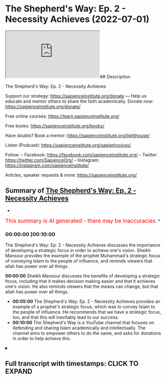 # The Shepherd's Way: Ep. 2 - Necessity Achieves (2022-07-01)

<iframe loading='lazy' allow='autoplay' src='https://www.youtube.com/embed/kGH0krX3lwE'></iframe>## Description

The Shepherd's Way: Ep. 2 - Necessity Achieves

Support our strategy:
https://sapienceinstitute.org/donate
—
Help us educate and mentor others to share the faith academically.
Donate now: https://sapienceinstitute.org/donate/ 

Free online courses: https://learn.sapienceinstitute.org/

Free books: https://sapienceinstitute.org/books/

Have doubts? Book a mentor: https://sapienceinstitute.org/lighthouse/

Listen (Podcast): https://sapienceinstitute.org/sapientvoices/

Follow:
– Facebook: https://facebook.com/sapienceinstitute.org/ 
– Twitter: https://twitter.com/SapienceOrg/ 
– Instagram: https://instagram.com/sapienceinstitute/ 

Articles, speaker requests & more: https://sapienceinstitute.org/

## Summary of [The Shepherd's Way: Ep. 2 - Necessity Achieves](https://www.youtube.com/watch?v=kGH0krX3lwE)


*

<span style="color:red; font-size:125%">This summary is AI generated - there may be inaccuracies</span>. [](/)*

### <a onclick="modifyYTiframeseektime('600')">00:00:00 [00:10:00</a>

The Shepherd's Way: Ep. 2 - Necessity Achieves discusses the importance of developing a strategic focus in order to achieve one's vision. Sheikh Mansour provides the example of the prophet Muhammad's strategic focus of conveying Islam to the people of influence, and reminds viewers that allah has power over all things.

**<a onclick="modifyYTiframeseektime('0')">00:00:00</a>** Sheikh Mansour discusses the benefits of developing a strategic focus, including that it makes decision making easier and that it achieves one's vision. He also reminds viewers that the means can change, but that allah has power over all things.
* **<a onclick="modifyYTiframeseektime('300')">00:05:00</a>** The Shepherd's Way: Ep. 2 - Necessity Achieves provides an example of a prophet's strategic focus, which was to convey Islam to the people of influence. He recommends that we have a strategic focus, too, and that this will inevitably lead to our success.
* **<a onclick="modifyYTiframeseektime('600')">00:10:00</a>** The Shepherd's Way is a YouTube channel that focuses on defending and sharing Islam academically and intellectually. The channel aims to empower others to do the same, and asks for donations in order to help achieve this.

<details><summary><h2>Full transcript with timestamps: CLICK TO EXPAND</h2></summary>

<a onclick="modifyYTiframeseektime('14)')">0:00:14 and sisters and friends and welcome to<\/a>
<a onclick="modifyYTiframeseektime('16)')">0:00:16 the second episode of our hija series<\/a>
<a onclick="modifyYTiframeseektime('20)')">0:00:20 the shepherd's way<\/a>
<a onclick="modifyYTiframeseektime('22)')">0:00:22 and now we're going to be talking about<\/a>
<a onclick="modifyYTiframeseektime('23)')">0:00:23 the second timeless leadership lesson<\/a>
<a onclick="modifyYTiframeseektime('26)')">0:00:26 which is necessity achieves in other<\/a>
<a onclick="modifyYTiframeseektime('29)')">0:00:29 words be strategic have a strategic<\/a>
<a onclick="modifyYTiframeseektime('32)')">0:00:32 focus<\/a>
<a onclick="modifyYTiframeseektime('34)')">0:00:34 brothers and sisters you have to realize<\/a>
<a onclick="modifyYTiframeseektime('36)')">0:00:36 that it's not just about having a goal<\/a>
<a onclick="modifyYTiframeseektime('38)')">0:00:38 you need to be able to achieve that goal<\/a>
<a onclick="modifyYTiframeseektime('41)')">0:00:41 in some way in other words you have to<\/a>
<a onclick="modifyYTiframeseektime('44)')">0:00:44 develop a strategy<\/a>
<a onclick="modifyYTiframeseektime('46)')">0:00:46 to ensure your vision becomes a reality<\/a>
<a onclick="modifyYTiframeseektime('49)')">0:00:49 now what is a strategy<\/a>
<a onclick="modifyYTiframeseektime('51)')">0:00:51 a strategy or a strategic focus<\/a>
<a onclick="modifyYTiframeseektime('54)')">0:00:54 is<\/a>
<a onclick="modifyYTiframeseektime('55)')">0:00:55 the key areas of work<\/a>
<a onclick="modifyYTiframeseektime('57)')">0:00:57 or domains of activity that would<\/a>
<a onclick="modifyYTiframeseektime('60)')">0:01:00 necessarily lead to your vision becoming<\/a>
<a onclick="modifyYTiframeseektime('61)')">0:01:01 a reality<\/a>
<a onclick="modifyYTiframeseektime('63)')">0:01:03 so ask yourself two key questions to<\/a>
<a onclick="modifyYTiframeseektime('65)')">0:01:05 develop a strategic focus number one<\/a>
<a onclick="modifyYTiframeseektime('68)')">0:01:08 what are the actions activities<\/a>
<a onclick="modifyYTiframeseektime('70)')">0:01:10 resources and relationships that you<\/a>
<a onclick="modifyYTiframeseektime('73)')">0:01:13 need to make your vision a reality<\/a>
<a onclick="modifyYTiframeseektime('75)')">0:01:15 number two can i demonstrate can you<\/a>
<a onclick="modifyYTiframeseektime('78)')">0:01:18 demonstrate that the actions that you<\/a>
<a onclick="modifyYTiframeseektime('81)')">0:01:21 have chosen<\/a>
<a onclick="modifyYTiframeseektime('83)')">0:01:23 the domains of activities that you have<\/a>
<a onclick="modifyYTiframeseektime('85)')">0:01:25 selected<\/a>
<a onclick="modifyYTiframeseektime('87)')">0:01:27 are necessarily going to lead to your<\/a>
<a onclick="modifyYTiframeseektime('89)')">0:01:29 vision<\/a>
<a onclick="modifyYTiframeseektime('90)')">0:01:30 if they don't they need to reevaluate<\/a>
<a onclick="modifyYTiframeseektime('93)')">0:01:33 because you have to select domains of<\/a>
<a onclick="modifyYTiframeseektime('94)')">0:01:34 activity or actions that would<\/a>
<a onclick="modifyYTiframeseektime('97)')">0:01:37 necessarily lead to your vision and<\/a>
<a onclick="modifyYTiframeseektime('99)')">0:01:39 remember brothers and sisters consult do<\/a>
<a onclick="modifyYTiframeseektime('102)')">0:01:42 sure<\/a>
<a onclick="modifyYTiframeseektime('104)')">0:01:44 brainstorm<\/a>
<a onclick="modifyYTiframeseektime('105)')">0:01:45 look at best practice<\/a>
<a onclick="modifyYTiframeseektime('107)')">0:01:47 consult<\/a>
<a onclick="modifyYTiframeseektime('108)')">0:01:48 experts<\/a>
<a onclick="modifyYTiframeseektime('109)')">0:01:49 see what has been achieved before and<\/a>
<a onclick="modifyYTiframeseektime('112)')">0:01:52 how it has been achieved<\/a>
<a onclick="modifyYTiframeseektime('114)')">0:01:54 all of this is going to help you to<\/a>
<a onclick="modifyYTiframeseektime('116)')">0:01:56 formulate your strategic focus<\/a>
<a onclick="modifyYTiframeseektime('118)')">0:01:58 and there are four main benefits<\/a>
<a onclick="modifyYTiframeseektime('120)')">0:02:00 brothers and sisters of a strategic<\/a>
<a onclick="modifyYTiframeseektime('122)')">0:02:02 focus number one<\/a>
<a onclick="modifyYTiframeseektime('124)')">0:02:04 focus itself yes that's one of its<\/a>
<a onclick="modifyYTiframeseektime('126)')">0:02:06 benefits you will have a focus and that<\/a>
<a onclick="modifyYTiframeseektime('129)')">0:02:09 means you will use your resources wisely<\/a>
<a onclick="modifyYTiframeseektime('132)')">0:02:12 and place them at the service of your<\/a>
<a onclick="modifyYTiframeseektime('134)')">0:02:14 vision number two<\/a>
<a onclick="modifyYTiframeseektime('136)')">0:02:16 it makes decision making easier<\/a>
<a onclick="modifyYTiframeseektime('138)')">0:02:18 because you know what needs to be done<\/a>
<a onclick="modifyYTiframeseektime('141)')">0:02:21 so you know how to say no to things that<\/a>
<a onclick="modifyYTiframeseektime('143)')">0:02:23 will not lead to the fulfillment of your<\/a>
<a onclick="modifyYTiframeseektime('145)')">0:02:25 vision number three it helps you plan<\/a>
<a onclick="modifyYTiframeseektime('148)')">0:02:28 since you know what needs to be done<\/a>
<a onclick="modifyYTiframeseektime('150)')">0:02:30 go and do it<\/a>
<a onclick="modifyYTiframeseektime('152)')">0:02:32 and finally number four<\/a>
<a onclick="modifyYTiframeseektime('154)')">0:02:34 it achieves your vision this is<\/a>
<a onclick="modifyYTiframeseektime('156)')">0:02:36 fundamental this is a fundamental<\/a>
<a onclick="modifyYTiframeseektime('157)')">0:02:37 benefit it actually achieves your vision<\/a>
<a onclick="modifyYTiframeseektime('160)')">0:02:40 now bear in mind you can always revise<\/a>
<a onclick="modifyYTiframeseektime('163)')">0:02:43 your strategy because as you continue on<\/a>
<a onclick="modifyYTiframeseektime('165)')">0:02:45 this path you'll gain more experience<\/a>
<a onclick="modifyYTiframeseektime('168)')">0:02:48 and knowledge and wisdom and you'll<\/a>
<a onclick="modifyYTiframeseektime('170)')">0:02:50 realize that you may have to do some<\/a>
<a onclick="modifyYTiframeseektime('172)')">0:02:52 strategic tweaks<\/a>
<a onclick="modifyYTiframeseektime('173)')">0:02:53 but remember with the strategy you're<\/a>
<a onclick="modifyYTiframeseektime('176)')">0:02:56 more likely to make an impact and you're<\/a>
<a onclick="modifyYTiframeseektime('179)')">0:02:59 more likely to ensure that your vision<\/a>
<a onclick="modifyYTiframeseektime('181)')">0:03:01 becomes a reality now please note<\/a>
<a onclick="modifyYTiframeseektime('184)')">0:03:04 brothers and sisters do not think your<\/a>
<a onclick="modifyYTiframeseektime('187)')">0:03:07 strategy has intrinsic value<\/a>
<a onclick="modifyYTiframeseektime('189)')">0:03:09 plan<\/a>
<a onclick="modifyYTiframeseektime('190)')">0:03:10 in pencil<\/a>
<a onclick="modifyYTiframeseektime('192)')">0:03:12 what do i mean by that because the plan<\/a>
<a onclick="modifyYTiframeseektime('194)')">0:03:14 of allah subhanahu wa ta'ala is always<\/a>
<a onclick="modifyYTiframeseektime('197)')">0:03:17 going to manifest itself<\/a>
<a onclick="modifyYTiframeseektime('199)')">0:03:19 and know and realize that it's only<\/a>
<a onclick="modifyYTiframeseektime('201)')">0:03:21 through allah's help<\/a>
<a onclick="modifyYTiframeseektime('203)')">0:03:23 and his mercy and his power that your<\/a>
<a onclick="modifyYTiframeseektime('206)')">0:03:26 vision will become a reality it's not<\/a>
<a onclick="modifyYTiframeseektime('208)')">0:03:28 your strategy itself there is no<\/a>
<a onclick="modifyYTiframeseektime('210)')">0:03:30 intrinsic value in your strategy<\/a>
<a onclick="modifyYTiframeseektime('212)')">0:03:32 remember<\/a>
<a onclick="modifyYTiframeseektime('215)')">0:03:35 there is no true power apart from the<\/a>
<a onclick="modifyYTiframeseektime('218)')">0:03:38 power of allah<\/a>
<a onclick="modifyYTiframeseektime('219)')">0:03:39 yes we must strategize we must plan we<\/a>
<a onclick="modifyYTiframeseektime('222)')">0:03:42 must seek the means but fundamentally at<\/a>
<a onclick="modifyYTiframeseektime('225)')">0:03:45 the end of the day it's not because of<\/a>
<a onclick="modifyYTiframeseektime('228)')">0:03:48 your strategy is because of the will and<\/a>
<a onclick="modifyYTiframeseektime('230)')">0:03:50 mercy and power of allah<\/a>
<a onclick="modifyYTiframeseektime('232)')">0:03:52 remember this<\/a>
<a onclick="modifyYTiframeseektime('233)')">0:03:53 remember this is very important because<\/a>
<a onclick="modifyYTiframeseektime('236)')">0:03:56 you don't want to give your strategy<\/a>
<a onclick="modifyYTiframeseektime('237)')">0:03:57 some kind of intrinsic power or ability<\/a>
<a onclick="modifyYTiframeseektime('240)')">0:04:00 because this is fundamentally not in<\/a>
<a onclick="modifyYTiframeseektime('242)')">0:04:02 line with our world view it's not in<\/a>
<a onclick="modifyYTiframeseektime('244)')">0:04:04 line with tawheed<\/a>
<a onclick="modifyYTiframeseektime('246)')">0:04:06 not in line with the oneness of allah<\/a>
<a onclick="modifyYTiframeseektime('248)')">0:04:08 subhanahu wa ta'ala so from this<\/a>
<a onclick="modifyYTiframeseektime('250)')">0:04:10 perspective<\/a>
<a onclick="modifyYTiframeseektime('251)')">0:04:11 rely on allah alone not your strategy<\/a>
<a onclick="modifyYTiframeseektime('254)')">0:04:14 yes<\/a>
<a onclick="modifyYTiframeseektime('254)')">0:04:14 we have to seek the means but remember<\/a>
<a onclick="modifyYTiframeseektime('256)')">0:04:16 the means can change<\/a>
<a onclick="modifyYTiframeseektime('258)')">0:04:18 but allah has power over all things<\/a>
<a onclick="modifyYTiframeseektime('261)')">0:04:21 remember allah is in control and this is<\/a>
<a onclick="modifyYTiframeseektime('265)')">0:04:25 beautifully articulated in the quran in<\/a>
<a onclick="modifyYTiframeseektime('267)')">0:04:27 chapter 11 verses 87 and 88.<\/a>
<a onclick="modifyYTiframeseektime('271)')">0:04:31 they asked sarcastically<\/a>
<a onclick="modifyYTiframeseektime('274)')">0:04:34 does your prayer command you that we<\/a>
<a onclick="modifyYTiframeseektime('276)')">0:04:36 should abandon what our forefathers<\/a>
<a onclick="modifyYTiframeseektime('278)')">0:04:38 worshipped or give up managing our<\/a>
<a onclick="modifyYTiframeseektime('280)')">0:04:40 wealth as we please indeed<\/a>
<a onclick="modifyYTiframeseektime('282)')">0:04:42 you are such a tolerant sensible man<\/a>
<a onclick="modifyYTiframeseektime('285)')">0:04:45 he said<\/a>
<a onclick="modifyYTiframeseektime('287)')">0:04:47 o my people consider if i stand on a<\/a>
<a onclick="modifyYTiframeseektime('290)')">0:04:50 clear proof from my lord<\/a>
<a onclick="modifyYTiframeseektime('293)')">0:04:53 and he has blessed me with a good<\/a>
<a onclick="modifyYTiframeseektime('294)')">0:04:54 provision from him<\/a>
<a onclick="modifyYTiframeseektime('296)')">0:04:56 i do not want to do<\/a>
<a onclick="modifyYTiframeseektime('298)')">0:04:58 what i am forbidding you from<\/a>
<a onclick="modifyYTiframeseektime('300)')">0:05:00 i only intend reform to the best of my<\/a>
<a onclick="modifyYTiframeseektime('303)')">0:05:03 ability and this is the key point<\/a>
<a onclick="modifyYTiframeseektime('305)')">0:05:05 my success comes only through allah in<\/a>
<a onclick="modifyYTiframeseektime('309)')">0:05:09 him i trust and to him<\/a>
<a onclick="modifyYTiframeseektime('312)')">0:05:12 i turn so brothers and sisters we should<\/a>
<a onclick="modifyYTiframeseektime('314)')">0:05:14 be like<\/a>
<a onclick="modifyYTiframeseektime('316)')">0:05:16 that we understand and affirm and<\/a>
<a onclick="modifyYTiframeseektime('319)')">0:05:19 internalize and actualize<\/a>
<a onclick="modifyYTiframeseektime('322)')">0:05:22 that success<\/a>
<a onclick="modifyYTiframeseektime('323)')">0:05:23 is only through allah and we must rely<\/a>
<a onclick="modifyYTiframeseektime('326)')">0:05:26 and trust in allah alone so brothers and<\/a>
<a onclick="modifyYTiframeseektime('329)')">0:05:29 sisters let me tie all of this together<\/a>
<a onclick="modifyYTiframeseektime('332)')">0:05:32 with an example as you're aware our<\/a>
<a onclick="modifyYTiframeseektime('334)')">0:05:34 vision at sapience institute is a world<\/a>
<a onclick="modifyYTiframeseektime('336)')">0:05:36 that receives the message of islam and<\/a>
<a onclick="modifyYTiframeseektime('339)')">0:05:39 our strategic focus is that us as a team<\/a>
<a onclick="modifyYTiframeseektime('341)')">0:05:41 we as a team defend and share islam<\/a>
<a onclick="modifyYTiframeseektime('344)')">0:05:44 academically and intellectually and<\/a>
<a onclick="modifyYTiframeseektime('347)')">0:05:47 significantly we develop create and<\/a>
<a onclick="modifyYTiframeseektime('349)')">0:05:49 empower others to do so the same<\/a>
<a onclick="modifyYTiframeseektime('353)')">0:05:53 now this will involve<\/a>
<a onclick="modifyYTiframeseektime('354)')">0:05:54 downward training<\/a>
<a onclick="modifyYTiframeseektime('356)')">0:05:56 down to influentials debates and<\/a>
<a onclick="modifyYTiframeseektime('358)')">0:05:58 dialogues videos essays books and<\/a>
<a onclick="modifyYTiframeseektime('362)')">0:06:02 research and much more so as you can see<\/a>
<a onclick="modifyYTiframeseektime('365)')">0:06:05 these actions are derived from our<\/a>
<a onclick="modifyYTiframeseektime('367)')">0:06:07 strategic focus and we are focused on<\/a>
<a onclick="modifyYTiframeseektime('369)')">0:06:09 these actions because we believe they<\/a>
<a onclick="modifyYTiframeseektime('371)')">0:06:11 will necessarily lead to the fulfillment<\/a>
<a onclick="modifyYTiframeseektime('374)')">0:06:14 of our vision<\/a>
<a onclick="modifyYTiframeseektime('376)')">0:06:16 now let me give you a prophetic example<\/a>
<a onclick="modifyYTiframeseektime('379)')">0:06:19 and once again brothers and sisters we<\/a>
<a onclick="modifyYTiframeseektime('381)')">0:06:21 are inspired by the prophet muhammed<\/a>
<a onclick="modifyYTiframeseektime('385)')">0:06:25 because when you read his history you<\/a>
<a onclick="modifyYTiframeseektime('387)')">0:06:27 will understand that he had a strategic<\/a>
<a onclick="modifyYTiframeseektime('390)')">0:06:30 focus he had a focus and what was that<\/a>
<a onclick="modifyYTiframeseektime('394)')">0:06:34 focus<\/a>
<a onclick="modifyYTiframeseektime('395)')">0:06:35 generally speaking his main focus was to<\/a>
<a onclick="modifyYTiframeseektime('398)')">0:06:38 convey islam in other words that there<\/a>
<a onclick="modifyYTiframeseektime('400)')">0:06:40 is no deity worthy of worship except<\/a>
<a onclick="modifyYTiframeseektime('402)')">0:06:42 allah<\/a>
<a onclick="modifyYTiframeseektime('404)')">0:06:44 and that conveying of islam was<\/a>
<a onclick="modifyYTiframeseektime('406)')">0:06:46 particularly being conveyed to the<\/a>
<a onclick="modifyYTiframeseektime('409)')">0:06:49 people of influence in other words the<\/a>
<a onclick="modifyYTiframeseektime('411)')">0:06:51 tribal leaders and and this is very<\/a>
<a onclick="modifyYTiframeseektime('413)')">0:06:53 significant he developed the sahaba the<\/a>
<a onclick="modifyYTiframeseektime('416)')">0:06:56 companions to lead and spread islam<\/a>
<a onclick="modifyYTiframeseektime('420)')">0:07:00 now<\/a>
<a onclick="modifyYTiframeseektime('422)')">0:07:02 in his book leadership lessons from the<\/a>
<a onclick="modifyYTiframeseektime('424)')">0:07:04 life of rasulallah<\/a>
<a onclick="modifyYTiframeseektime('428)')">0:07:08 summarizes<\/a>
<a onclick="modifyYTiframeseektime('429)')">0:07:09 a key part of the prophets sallallahu<\/a>
<a onclick="modifyYTiframeseektime('432)')">0:07:12 alaihi wasallam's<\/a>
<a onclick="modifyYTiframeseektime('434)')">0:07:14 strategic focus which is developing the<\/a>
<a onclick="modifyYTiframeseektime('436)')">0:07:16 sahaba<\/a>
<a onclick="modifyYTiframeseektime('437)')">0:07:17 he writes<\/a>
<a onclick="modifyYTiframeseektime('439)')">0:07:19 no goal can be achieved by anyone alone<\/a>
<a onclick="modifyYTiframeseektime('442)')">0:07:22 no matter how talented or powerful or<\/a>
<a onclick="modifyYTiframeseektime('444)')">0:07:24 wealthy that person may be<\/a>
<a onclick="modifyYTiframeseektime('446)')">0:07:26 the biggest challenge for any leader<\/a>
<a onclick="modifyYTiframeseektime('448)')">0:07:28 indeed the single factor which can mean<\/a>
<a onclick="modifyYTiframeseektime('450)')">0:07:30 success or failure of his mission<\/a>
<a onclick="modifyYTiframeseektime('453)')">0:07:33 is his ability to inspire others to<\/a>
<a onclick="modifyYTiframeseektime('455)')">0:07:35 follow him and commit time energy wealth<\/a>
<a onclick="modifyYTiframeseektime('459)')">0:07:39 and talent for the achievement of his<\/a>
<a onclick="modifyYTiframeseektime('462)')">0:07:42 goal<\/a>
<a onclick="modifyYTiframeseektime('463)')">0:07:43 the key to achieving this attention and<\/a>
<a onclick="modifyYTiframeseektime('465)')">0:07:45 commitment of people does not lie in<\/a>
<a onclick="modifyYTiframeseektime('467)')">0:07:47 paying money or granting favors or<\/a>
<a onclick="modifyYTiframeseektime('469)')">0:07:49 making inspiring speeches by ensuring<\/a>
<a onclick="modifyYTiframeseektime('472)')">0:07:52 how much you really love and care for<\/a>
<a onclick="modifyYTiframeseektime('474)')">0:07:54 your followers and then he continues<\/a>
<a onclick="modifyYTiframeseektime('477)')">0:07:57 a combination of picking the right<\/a>
<a onclick="modifyYTiframeseektime('478)')">0:07:58 people<\/a>
<a onclick="modifyYTiframeseektime('479)')">0:07:59 setting a high personal example and<\/a>
<a onclick="modifyYTiframeseektime('482)')">0:08:02 intensive hands-on training<\/a>
<a onclick="modifyYTiframeseektime('486)')">0:08:06 created not one but a set of leaders who<\/a>
<a onclick="modifyYTiframeseektime('489)')">0:08:09 were able to take his message forward<\/a>
<a onclick="modifyYTiframeseektime('491)')">0:08:11 long after he passed away<\/a>
<a onclick="modifyYTiframeseektime('494)')">0:08:14 and this is so true brothers and sisters<\/a>
<a onclick="modifyYTiframeseektime('497)')">0:08:17 and think about this it's so inspiring<\/a>
<a onclick="modifyYTiframeseektime('500)')">0:08:20 eighty years<\/a>
<a onclick="modifyYTiframeseektime('501)')">0:08:21 after the death of the prophet salallahu<\/a>
<a onclick="modifyYTiframeseektime('503)')">0:08:23 alaihi wasallam where were the muslims<\/a>
<a onclick="modifyYTiframeseektime('506)')">0:08:26 where were we we were in multan in<\/a>
<a onclick="modifyYTiframeseektime('508)')">0:08:28 pakistan and we were in spain spreading<\/a>
<a onclick="modifyYTiframeseektime('511)')">0:08:31 the peace justice and mercy of islam<\/a>
<a onclick="modifyYTiframeseektime('514)')">0:08:34 across the world and what's very<\/a>
<a onclick="modifyYTiframeseektime('515)')">0:08:35 inspiring brothers and sisters is how<\/a>
<a onclick="modifyYTiframeseektime('518)')">0:08:38 this played out in history<\/a>
<a onclick="modifyYTiframeseektime('520)')">0:08:40 eighty years after the death of the<\/a>
<a onclick="modifyYTiframeseektime('522)')">0:08:42 prophet sallallahu alaihi wasallam<\/a>
<a onclick="modifyYTiframeseektime('525)')">0:08:45 where were the muslims where were we we<\/a>
<a onclick="modifyYTiframeseektime('527)')">0:08:47 were in multan in pakistan and we were<\/a>
<a onclick="modifyYTiframeseektime('530)')">0:08:50 in spain spreading the peace justice and<\/a>
<a onclick="modifyYTiframeseektime('532)')">0:08:52 mess of islam all around the world<\/a>
<a onclick="modifyYTiframeseektime('534)')">0:08:54 but it was 82 years after the death of<\/a>
<a onclick="modifyYTiframeseektime('537)')">0:08:57 the prophet sallallahu alaihi wasallam<\/a>
<a onclick="modifyYTiframeseektime('540)')">0:09:00 that the muslims decided to fix the<\/a>
<a onclick="modifyYTiframeseektime('543)')">0:09:03 mosque of the prophet sallallahu alaihi<\/a>
<a onclick="modifyYTiframeseektime('546)')">0:09:06 wasallam because it was leaking water<\/a>
<a onclick="modifyYTiframeseektime('550)')">0:09:10 so to conclude brothers and sisters<\/a>
<a onclick="modifyYTiframeseektime('553)')">0:09:13 have a strategic focus necessity<\/a>
<a onclick="modifyYTiframeseektime('556)')">0:09:16 achieves<\/a>
<a onclick="modifyYTiframeseektime('557)')">0:09:17 have a set of actions or domains of<\/a>
<a onclick="modifyYTiframeseektime('560)')">0:09:20 activity that would necessarily lead to<\/a>
<a onclick="modifyYTiframeseektime('563)')">0:09:23 the fulfillment of your vision it's not<\/a>
<a onclick="modifyYTiframeseektime('565)')">0:09:25 just good having a vision having a goal<\/a>
<a onclick="modifyYTiframeseektime('568)')">0:09:28 you need to have a plan of action how to<\/a>
<a onclick="modifyYTiframeseektime('571)')">0:09:31 achieve your goal<\/a>
<a onclick="modifyYTiframeseektime('573)')">0:09:33 follow the prophetic way of having a<\/a>
<a onclick="modifyYTiframeseektime('576)')">0:09:36 strategic focused brothers and sisters<\/a>
<a onclick="modifyYTiframeseektime('579)')">0:09:39 so to end brothers and sisters i would<\/a>
<a onclick="modifyYTiframeseektime('581)')">0:09:41 like to remind you again that we're<\/a>
<a onclick="modifyYTiframeseektime('582)')">0:09:42 experiencing the blessed days of<\/a>
<a onclick="modifyYTiframeseektime('584)')">0:09:44 dulhidja<\/a>
<a onclick="modifyYTiframeseektime('585)')">0:09:45 and remember remember<\/a>
<a onclick="modifyYTiframeseektime('588)')">0:09:48 the deeds performed during these days<\/a>
<a onclick="modifyYTiframeseektime('592)')">0:09:52 are more rewardable than the deeds<\/a>
<a onclick="modifyYTiframeseektime('594)')">0:09:54 performed during the days of ramadan<\/a>
<a onclick="modifyYTiframeseektime('598)')">0:09:58 so we ask you to support our strategic<\/a>
<a onclick="modifyYTiframeseektime('600)')">0:10:00 focus which is<\/a>
<a onclick="modifyYTiframeseektime('603)')">0:10:03 defending and sharing islam academically<\/a>
<a onclick="modifyYTiframeseektime('605)')">0:10:05 and intellectually and developing<\/a>
<a onclick="modifyYTiframeseektime('607)')">0:10:07 empowering and creating others to be<\/a>
<a onclick="modifyYTiframeseektime('609)')">0:10:09 able to do so as well<\/a>
<a onclick="modifyYTiframeseektime('612)')">0:10:12 please brothers and sisters donate<\/a>
<a onclick="modifyYTiframeseektime('614)')">0:10:14 generously click the button or the link<\/a>
<a onclick="modifyYTiframeseektime('617)')">0:10:17 below and donate now<\/a>
</details>